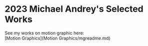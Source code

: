 # 2023 Michael Andrey's Selected Works
  See my works on motion graphic here:<br>
  [Motion Graphics](Motion Graphics/mgreadme.md)
   
